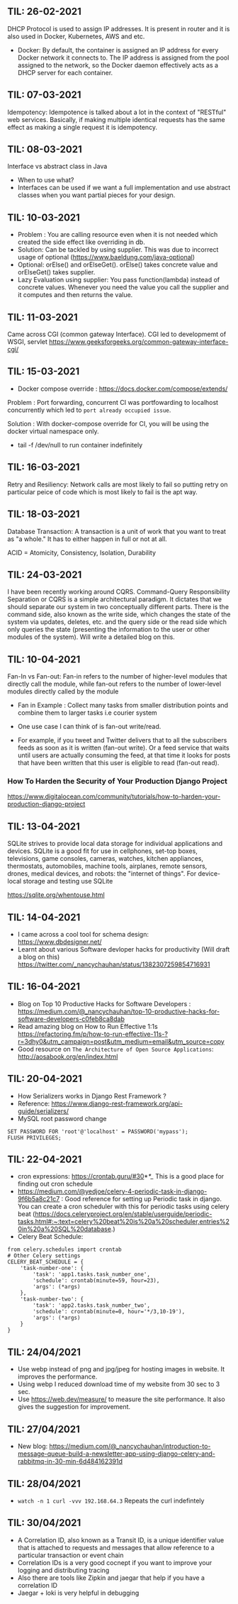 ## TIL: 26-02-2021

DHCP Protocol is used to assign IP addresses. 
It is present in router and it is also used in  Docker, Kubernetes, AWS and etc.

- Docker:  By default, the container is assigned an IP address for every Docker network it connects to. The IP address is assigned from the pool assigned to the network, so the Docker daemon effectively acts as a DHCP server for each container.
 
## TIL: 07-03-2021

Idempotency: Idempotence is talked about a lot in the context of "RESTful" web services. Basically, if making multiple identical requests has the same effect as making a single request it is idempotency.
     
## TIL: 08-03-2021

Interface vs abstract class in Java 
- When to use what?
- Interfaces can be used if we want a full implementation and use abstract classes when you want partial pieces for your design. 

## TIL: 10-03-2021

- Problem : You are calling resource even when it is not needed which created the side effect like overriding in db. 
- Solution: Can be tackled by using supplier. This was due to incorrect usage of optional (https://www.baeldung.com/java-optional)
- Optional: orElse() and orElseGet(). orElse() takes concrete value and orElseGet() takes supplier. 
- Lazy Evaluation using supplier: You pass function(lambda) instead of concrete values. Whenever you need the value you call the supplier and it computes and 
then returns the value.

## TIL: 11-03-2021 
Came across CGI (common gateway Interface). CGI led to developmemt of WSGI, servlet
https://www.geeksforgeeks.org/common-gateway-interface-cgi/ 

## TIL: 15-03-2021

- Docker compose override : https://docs.docker.com/compose/extends/ 

Problem : Port forwarding, concurrent CI was portfowarding to localhost concurrently which led to `port already occupied issue`. 

Solution : With docker-compose override for CI, you will be using the docker virtual namespace only.

- tail -f /dev/null to run container indefinitely 

## TIL: 16-03-2021
Retry and Resiliency: 
Network calls are most likely to fail so putting retry on particular peice of code which is most likely to fail is the apt way.

## TIL: 18-03-2021
Database Transaction: A transaction is a unit of work that you want to treat as "a whole." It has to either happen in full or not at all. 

ACID = Atomicity, Consistency, Isolation, Durability 

## TIL: 24-03-2021

I have been recently working around CQRS. 
Command-Query Responsibility Separation or CQRS is a simple architectural paradigm. It dictates that we should separate our system in two conceptually different parts. There is the command side, also known as the write side, which changes the state of the system via updates, deletes, etc. and the query side or the read side which only queries the state (presenting the information to the user or other modules of the system). Will write a detailed blog on this. 

## TIL: 10-04-2021

Fan-In vs Fan-out: 
Fan-in refers to the number of higher-level modules that directly call the module, while fan-out refers to the number of lower-level modules directly called by the module 

- Fan in Example : Collect many tasks from smaller distribution points and combine them to larger tasks i.e courier system 

- One use case I can think of is fan-out write/read.

- For example, if you tweet and Twitter delivers that to all the subscribers feeds as soon as it is written (fan-out write). Or a feed service that waits until users are actually consuming the feed, at that time it looks for posts that have been written that this user is eligible to read (fan-out read). 


### How To Harden the Security of Your Production Django Project

https://www.digitalocean.com/community/tutorials/how-to-harden-your-production-django-project 

## TIL: 13-04-2021

SQLite strives to provide local data storage for individual applications and devices. SQLite is a good fit for use in cellphones, set-top boxes, televisions, game consoles, cameras, watches, kitchen appliances, thermostats, automobiles, machine tools, airplanes, remote sensors, drones, medical devices, and robots: the "internet of things". For device-local storage and testing use SQLite 

https://sqlite.org/whentouse.html 

## TIL: 14-04-2021

- I came across a cool tool for schema design: https://www.dbdesigner.net/ 
- Learnt about various Software devloper hacks for productivity (Will draft a blog on this) https://twitter.com/_nancychauhan/status/1382307259854716931 

## TIL: 16-04-2021

- Blog on Top 10 Productive Hacks for Software Developers : https://medium.com/@_nancychauhan/top-10-productive-hacks-for-software-developers-c0feb8ca8dab 
- Read amazing blog on How to Run Effective 1:1s https://refactoring.fm/p/how-to-run-effective-11s-?r=3dhy0&utm_campaign=post&utm_medium=email&utm_source=copy
- Good resource on `The Architecture of Open Source Applications`: http://aosabook.org/en/index.html 


## TIL: 20-04-2021

- How Serializers works in Django Rest Framework ?
- Reference: https://www.django-rest-framework.org/api-guide/serializers/
- MySQL root password change
```
SET PASSWORD FOR 'root'@'localhost' = PASSWORD('mypass');
FLUSH PRIVILEGES;
```

## TIL: 22-04-2021

- cron expressions: https://crontab.guru/#30*_*_*_* This is a good place for finding out cron schedule 
- https://medium.com/@yedjoe/celery-4-periodic-task-in-django-9f6b5a8c21c7 : Good reference for setting up Periodic task in django. You can create a 
cron scheduler with this for periodic tasks using celery beat (https://docs.celeryproject.org/en/stable/userguide/periodic-tasks.html#:~:text=celery%20beat%20is%20a%20scheduler,entries%20in%20a%20SQL%20database.)
- Celery Beat Schedule: 
```
from celery.schedules import crontab
# Other Celery settings
CELERY_BEAT_SCHEDULE = {
    'task-number-one': {
        'task': 'app1.tasks.task_number_one',
        'schedule': crontab(minute=59, hour=23),
        'args': (*args)
    },
    'task-number-two': {
        'task': 'app2.tasks.task_number_two',
        'schedule': crontab(minute=0, hour='*/3,10-19'),
        'args': (*args)
    }
}
```
## TIL: 24/04/2021

- Use webp instead of png and jpg/jpeg for hosting images in website. It improves the performance.
- Using webp I reduced download time of my website from 30 sec to 3 sec. 
- Use https://web.dev/measure/ to measure the site performance. It also gives the suggestion for improvement.

## TIL: 27/04/2021

- New blog: https://medium.com/@_nancychauhan/introduction-to-message-queue-build-a-newsletter-app-using-django-celery-and-rabbitmq-in-30-min-6d484162391d 

## TIL: 28/04/2021

- `watch -n 1 curl -vvv 192.168.64.3` Repeats the curl indefintely 

## TIL: 30/04/2021

- A Correlation ID, also known as a Transit ID, is a unique identifier value that is attached to requests and messages that allow reference to a particular transaction or event chain 
- Correlation IDs is a very good cocnept if you want to improve your logging and distributing tracing 
- Also there are tools like Zipkin and jaegar that help if you have a correlation ID
- Jaegar + loki is very helpful in debugging
